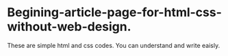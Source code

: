 # Begining-article-page-for-html-css-without-web-design.
These are simple html and css codes. You can understand and write eaisly.
